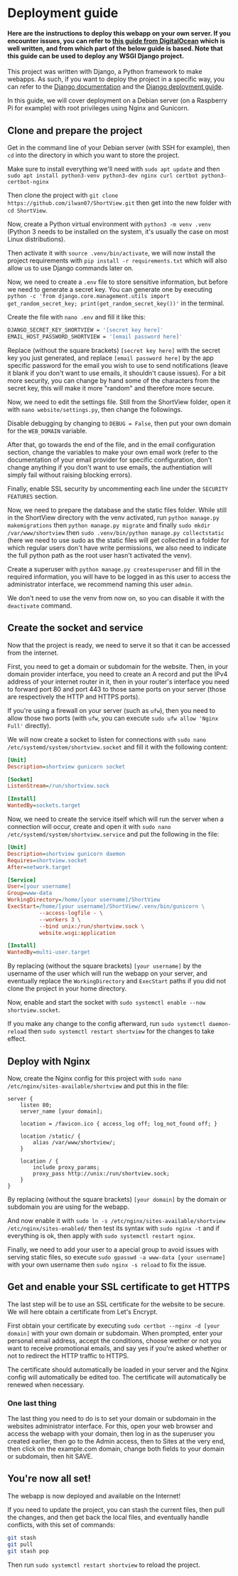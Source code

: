 # Deployment guide

#### **Here are the instructions to deploy this webapp on your own server. If you encounter issues, you can refer to [this guide from DigitalOcean](https://www.digitalocean.com/community/tutorials/how-to-set-up-django-with-postgres-nginx-and-gunicorn-on-ubuntu) which is well written, and from which part of the below guide is based. Note that this guide can be used to deploy any WSGI Django project.**

This project was written with Django, a Python framework to make webapps. As such, if you want to deploy the project in a specific way, you can refer to the [Django documentation](https://docs.djangoproject.com/en/5.2/) and the [Django deployment guide](https://docs.djangoproject.com/en/5.2/howto/deployment/).

In this guide, we will cover deployment on a Debian server (on a Raspberry Pi for example) with root privileges using Nginx and Gunicorn.

## Clone and prepare the project

Get in the command line of your Debian server (with SSH for example), then `cd` into  the directory in which you want to store the project.

Make sure to install everything we'll need with `sudo apt update` and then `sudo apt install python3-venv python3-dev nginx curl certbot python3-certbot-nginx`

Then clone the project with `git clone https://github.com/ilwan07/ShortView.git` then get into the new folder with `cd ShortView`.

Now, create a Python virtual environment with `python3 -m venv .venv` (Python 3 needs to be installed on the system, it's usually the case on most Linux distributions).

Then activate it with `source .venv/bin/activate`, we will now install the project requirements with `pip install -r requirements.txt` which will also allow us to use Django commands later on.

Now, we need to create a `.env` file to store sensitive information, but before we need to generate a secret key. You can generate one by executing `python -c 'from django.core.management.utils import get_random_secret_key; print(get_random_secret_key())'` in the terminal.

Create the file with `nano .env` and fill it like this:

```bash
DJANGO_SECRET_KEY_SHORTVIEW = '[secret key here]'
EMAIL_HOST_PASSWORD_SHORTVIEW = '[email password here]'
```

Replace (without the square brackets) `[secret key here]` with the secret key you just generated, and replace `[email password here]` by the app specific password for the email you wish to use to send notifications (leave it blank if you don't want to use emails, it shouldn't cause issues). For a bit more security, you can change by hand some of the characters from the secret key, this will make it more "random" and therefore more secure.

Now, we need to edit the settings file. Still from the ShortView folder, open it with `nano website/settings.py`, then change the followings.

Disable debugging by changing to `DEBUG = False`, then put your own domain for the `WEB_DOMAIN` variable.

After that, go towards the end of the file, and in the email configuration section, change the variables to make your own email work (refer to the documentation of your email provider for specific configuration, don't change anything if you don't want to use emails, the authentiation will simply fail without raising blocking errors).

Finally, enable SSL security by uncommenting each line under the `SECURITY FEATURES` section.

Now, we need to prepare the database and the static files folder. While still in the ShortView directory with the venv activated, run `python manage.py makemigrations` then `python manage.py migrate` and finally `sudo mkdir /var/www/shortview` then `sudo .venv/bin/python manage.py collectstatic` (here we need to use sudo as the static files will get collected in a folder for which regular users don't have write permissions, we also need to indicate the full python path as the root user hasn't activated the venv).

Create a superuser with `python manage.py createsuperuser` and fill in the required information, you will have to be logged in as this user to access the administrator interface, we recommend naming this user `admin`.

We don't need to use the venv from now on, so you can disable it with the `deactivate` command.

## Create the socket and service

Now that the project is ready, we need to serve it so that  it can be accessed from the internet.

First, you need to get a domain or subdomain for the website. Then, in your domain provider interface, you need to create an A record and put the IPv4 address of your internet router in it, then in your router's interface you need to forward port 80 and port 443 to those same ports on your server (those are respectively the HTTP and HTTPS ports).

If you're using a firewall on your server (such as `ufw`), then you need to allow those two ports (with `ufw`, you can execute `sudo ufw allow 'Nginx Full'` directly).

We will now create a socket to listen for connections with `sudo nano /etc/systemd/system/shortview.socket` and fill it with the following content:

```ini
[Unit]
Description=shortview gunicorn socket

[Socket]
ListenStream=/run/shortview.sock

[Install]
WantedBy=sockets.target
```

Now, we need to create the service itself which will run the server when a connection will occur, create and open it with `sudo nano /etc/systemd/system/shortview.service` and put the following in the file:

```ini
[Unit]
Description=shortview gunicorn daemon
Requires=shortview.socket
After=network.target

[Service]
User=[your username]
Group=www-data
WorkingDirectory=/home/[your username]/ShortView
ExecStart=/home/[your username]/ShortView/.venv/bin/gunicorn \
          --access-logfile - \
          --workers 3 \
          --bind unix:/run/shortview.sock \
          website.wsgi:application

[Install]
WantedBy=multi-user.target
```

By replacing (without the square brackets) `[your username]` by the username of the user which will run the webapp on your server, and eventually replace the `WorkingDirectory` and `ExecStart` paths if you did not clone the project in your home directory.

Now, enable and start the socket with `sudo systemctl enable --now shortview.socket`.

If you make any change to the config afterward, run `sudo systemctl daemon-reload` then `sudo systemctl restart shortview` for the changes to take effect.

## Deploy with Nginx

Now, create the Nginx config for this project with `sudo nano /etc/nginx/sites-available/shortview` and put this in the file:

```nginx
server {
    listen 80;
    server_name [your domain];

    location = /favicon.ico { access_log off; log_not_found off; }

    location /static/ {
        alias /var/www/shortview/;
    }

    location / {
        include proxy_params;
        proxy_pass http://unix:/run/shortview.sock;
    }
}
```

By replacing (without the square brackets) `[your domain]` by the domain or subdomain you are using for the webapp.

And now enable it with `sudo ln -s /etc/nginx/sites-available/shortview /etc/nginx/sites-enabled/` then test its syntax with `sudo nginx -t` and if everything is ok, then apply with `sudo systemctl restart nginx`.

Finally, we need to add your user to a apecial group to avoid issues with serving static files, so execute `sudo gpasswd -a www-data [your username]` with your own username then `sudo nginx -s reload` to fix the issue.

## Get and enable your SSL certificate to get HTTPS

The last step will be to use an SSL certificate for the website to be secure. We will here obtain a certificate from Let's Encrypt.

First obtain your certificate by executing `sudo certbot --nginx -d [your domain]` with your own domain or subdomain. When prompted, enter your personal email address, accept the conditions, choose wether or not you want to receive promotional emails, and say yes if you're asked whether or not to redirect the HTTP traffic to HTTPS.

The certificate should automatically be loaded in your server and the Nginx config will automatically be edited too. The certificate will automatically be renewed when necessary.

### One last thing

The last thing you need to do is to set your domain or subdomain in the websites administrator interface. For this, open your web browser and access the webapp with your domain, then log in as the superuser you created earlier, then go to the Admin access, then to Sites at the very end, then click on the example.com domain, change both fields to your domain or subdomain, then hit SAVE.

## You're now all set!

The webapp is now deployed and available on the Internet!

If you need to update the project, you can stash the current files, then pull the changes, and then get back the local files, and eventually handle conflicts, with this set of commands:

```bash
git stash
git pull
git stash pop
```

Then run `sudo systemctl restart shortview` to reload the project.
